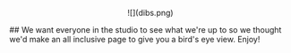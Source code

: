 <p align="center"> ![](dibs.png) </p> 
## We want everyone in the studio to see what we're up to so we thought we'd make an all inclusive page to give you a bird's eye view. Enjoy!
